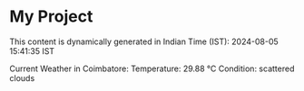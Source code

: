 # My Project

This content is dynamically generated in Indian Time (IST): 2024-08-05 15:41:35 IST


Current Weather in Coimbatore:
Temperature: 29.88 °C
Condition: scattered clouds
